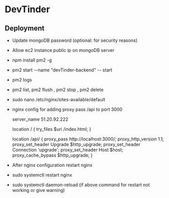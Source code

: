 # DevTinder

## Deployment

- Update mongoDB password (optional: for security reasons)
- Allow ec2 instance public ip on mongoDB server
- npm install pm2 -g
- pm2 start --name "devTinder-backend" -- start
- pm2 logs
- pm2 list, pm2 flush <name>, pm2 stop <name>, pm2 delete <name>
- sudo nano /etc/nginx/sites-available/default
- nginx config for adding proxy pass /api to port 3000

  server_name 51.20.92.222

  location / {
    try_files $uri /index.html;
  }

  location /api/ {
    proxy_pass http://localhost:3000/;
    proxy_http_version 1.1;
    proxy_set_header Upgrade $http_upgrade;
    proxy_set_header Connection 'upgrade';
    proxy_set_header Host $host;
    proxy_cache_bypass $http_upgrade;
  }

- After nginx configuration restart nginx
- sudo systemctl restart nginx
- sudo systemctl daemon-reload (if above command for restart not working or give warning)
